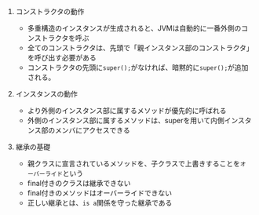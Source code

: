 1. コンストラクタの動作
    - 多重構造のインスタンスが生成されると、JVMは自動的に一番外側のコンストラクタを呼ぶ
    - 全てのコンストラクタは、先頭で「親インスタンス部のコンストラクタ」を呼び出す必要がある
    - コンストラクタの先頭に`super();`がなければ、暗黙的に`super();`が追加される。

2. インスタンスの動作
    - より外側のインスタンス部に属するメソッドが優先的に呼ばれる
    - 外側のインスタンス部に属するメソッドは、superを用いて内側インスタンス部のメンバにアクセスできる

3. 継承の基礎
    - 親クラスに宣言されているメソッドを、子クラスで上書きすることを`オーバーライド`という
    - final付きのクラスは継承できない
    - final付きのメソッドはオーバーライドできない
    - 正しい継承とは、`is a`関係を守った継承である

